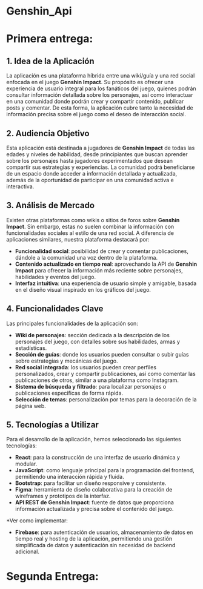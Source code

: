 # Genshin_Api

# Primera entrega: 

## 1. Idea de la Aplicación
La aplicación es una plataforma híbrida entre una wiki/guía y una red social enfocada en el juego **Genshin Impact**. Su propósito es ofrecer una experiencia de usuario integral para los fanáticos del juego, quienes podrán consultar información detallada sobre los personajes, así como interactuar en una comunidad donde podrán crear y compartir contenido, publicar posts y comentar. De esta forma, la aplicación cubre tanto la necesidad de información precisa sobre el juego como el deseo de interacción social.

## 2. Audiencia Objetivo
Esta aplicación está destinada a jugadores de **Genshin Impact** de todas las edades y niveles de habilidad, desde principiantes que buscan aprender sobre los personajes hasta jugadores experimentados que desean compartir sus estrategias y experiencias. La comunidad podrá beneficiarse de un espacio donde acceder a información detallada y actualizada, además de la oportunidad de participar en una comunidad activa e interactiva.

## 3. Análisis de Mercado
Existen otras plataformas como wikis o sitios de foros sobre **Genshin Impact**. Sin embargo, estas no suelen combinar la información con funcionalidades sociales al estilo de una red social. A diferencia de aplicaciones similares, nuestra plataforma destacará por:

- **Funcionalidad social**: posibilidad de crear y comentar publicaciones, dándole a la comunidad una voz dentro de la plataforma.
- **Contenido actualizado en tiempo real**: aprovechando la API de **Genshin Impact** para ofrecer la información más reciente sobre personajes, habilidades y eventos del juego.
- **Interfaz intuitiva**: una experiencia de usuario simple y amigable, basada en el diseño visual inspirado en los gráficos del juego.

## 4. Funcionalidades Clave
Las principales funcionalidades de la aplicación son:

- **Wiki de personajes**: sección dedicada a la descripción de los personajes del juego, con detalles sobre sus habilidades, armas y estadísticas.
- **Sección de guías**: donde los usuarios pueden consultar o subir guías sobre estrategias y mecánicas del juego.
- **Red social integrada**: los usuarios pueden crear perfiles personalizados, crear y compartir publicaciones, así como comentar las publicaciones de otros, similar a una plataforma como Instagram.
- **Sistema de búsqueda y filtrado**: para localizar personajes o publicaciones específicas de forma rápida.
- **Selección de temas**: personalización por temas para la decoración de la página web.

## 5. Tecnologías a Utilizar
Para el desarrollo de la aplicación, hemos seleccionado las siguientes tecnologías:

- **React**: para la construcción de una interfaz de usuario dinámica y modular.
- **JavaScript**: como lenguaje principal para la programación del frontend, permitiendo una interacción rápida y fluida.
- **Bootstrap**: para facilitar un diseño responsive y consistente.
- **Figma**: herramienta de diseño colaborativa para la creación de wireframes y prototipos de la interfaz.
- **API REST de Genshin Impact**: fuente de datos que proporciona información actualizada y precisa sobre el contenido del juego.

 *Ver como implementar:
- **Firebase**: para autenticación de usuarios, almacenamiento de datos en tiempo real y hosting de la aplicación, permitiendo una gestión simplificada de datos y autenticación sin necesidad de backend adicional.


# Segunda Entrega: